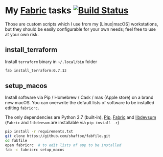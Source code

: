 # My [Fabric](http://www.fabfile.org/) tasks [![Build Status](https://travis-ci.org/shaftoe/fabfile.svg?branch=master)](https://travis-ci.org/shaftoe/fabfile)

Those are custom scripts which I use from my [Linux|macOS] workstations, but they should be easily configurable for your own needs; feel free to use at your own risk.

## install_terraform

Install `terraform` binary in `~/.local/bin` folder

```bash
fab install_terraform:0.7.13
```

## setup_macos

Install software via Pip / Homebrew / Cask / mas (Apple store) on a brand new macOS. You can overwrite the default lists of software to be installed editing `fabricrc`.

The only dependencies are Python 2.7 (built-in), [Pip](http://stackoverflow.com/questions/17271319/how-to-install-pip-on-mac-os-x), [Fabric](http://www.fabfile.org/) and [libdevsum](https://github.com/shaftoe/libdevsum) (`Fabric` and `libdevsum` are installable via `pip install -r`)

```bash
pip install -r requirements.txt
git clone https://github.com/shaftoe/fabfile.git
cd fabfile
open fabricrc  # to edit lists of app to be installed
fab -c fabricrc setup_macos
```
